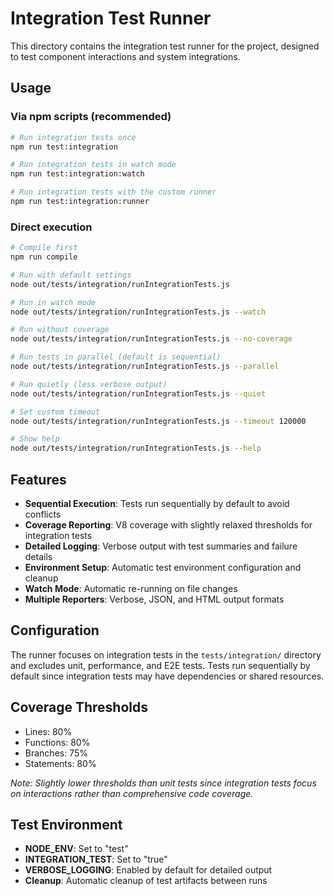 # Integration Test Runner

This directory contains the integration test runner for the project, designed to test component interactions and system integrations.

## Usage

### Via npm scripts (recommended)
```bash
# Run integration tests once
npm run test:integration

# Run integration tests in watch mode
npm run test:integration:watch

# Run integration tests with the custom runner
npm run test:integration:runner
```

### Direct execution
```bash
# Compile first
npm run compile

# Run with default settings
node out/tests/integration/runIntegrationTests.js

# Run in watch mode
node out/tests/integration/runIntegrationTests.js --watch

# Run without coverage
node out/tests/integration/runIntegrationTests.js --no-coverage

# Run tests in parallel (default is sequential)
node out/tests/integration/runIntegrationTests.js --parallel

# Run quietly (less verbose output)
node out/tests/integration/runIntegrationTests.js --quiet

# Set custom timeout
node out/tests/integration/runIntegrationTests.js --timeout 120000

# Show help
node out/tests/integration/runIntegrationTests.js --help
```

## Features

- **Sequential Execution**: Tests run sequentially by default to avoid conflicts
- **Coverage Reporting**: V8 coverage with slightly relaxed thresholds for integration tests
- **Detailed Logging**: Verbose output with test summaries and failure details
- **Environment Setup**: Automatic test environment configuration and cleanup
- **Watch Mode**: Automatic re-running on file changes
- **Multiple Reporters**: Verbose, JSON, and HTML output formats

## Configuration

The runner focuses on integration tests in the `tests/integration/` directory and excludes unit, performance, and E2E tests. Tests run sequentially by default since integration tests may have dependencies or shared resources.

## Coverage Thresholds

- Lines: 80%
- Functions: 80%
- Branches: 75%
- Statements: 80%

*Note: Slightly lower thresholds than unit tests since integration tests focus on interactions rather than comprehensive code coverage.*

## Test Environment

- **NODE_ENV**: Set to "test"
- **INTEGRATION_TEST**: Set to "true"
- **VERBOSE_LOGGING**: Enabled by default for detailed output
- **Cleanup**: Automatic cleanup of test artifacts between runs